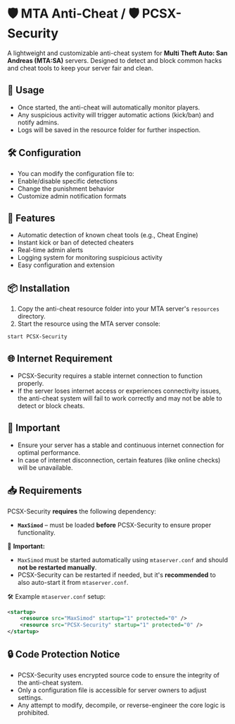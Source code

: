 # 🛡️ MTA Anti-Cheat / 🛡️ PCSX-Security

A lightweight and customizable anti-cheat system for **Multi Theft Auto: San Andreas (MTA:SA)** servers. Designed to detect and block common hacks and cheat tools to keep your server fair and clean.

## 🧩 Usage
- Once started, the anti-cheat will automatically monitor players.
- Any suspicious activity will trigger automatic actions (kick/ban) and notify admins.
- Logs will be saved in the resource folder for further inspection.

## 🛠️ Configuration

- You can modify the configuration file to:
- Enable/disable specific detections
- Change the punishment behavior
- Customize admin notification formats

## 🚀 Features

- Automatic detection of known cheat tools (e.g., Cheat Engine)
- Instant kick or ban of detected cheaters
- Real-time admin alerts
- Logging system for monitoring suspicious activity
- Easy configuration and extension

## 📦 Installation

1. Copy the anti-cheat resource folder into your MTA server's `resources` directory.
2. Start the resource using the MTA server console:

```bash
start PCSX-Security
```

## 🌐 Internet Requirement

- PCSX-Security requires a stable internet connection to function properly.
- If the server loses internet access or experiences connectivity issues, the anti-cheat system will fail to work correctly and may not be able to detect or block cheats.

## 📌 Important

- Ensure your server has a stable and continuous internet connection for optimal performance.
- In case of internet disconnection, certain features (like online checks) will be unavailable.


## 📥 Requirements

PCSX-Security **requires** the following dependency:

- **`MaxSimod`** – must be loaded **before** PCSX-Security to ensure proper functionality.

📌 **Important:**

- `MaxSimod` must be started automatically using `mtaserver.conf` and should **not be restarted manually**.
- PCSX-Security can be restarted if needed, but it's **recommended** to also auto-start it from `mtaserver.conf`.

🛠 Example `mtaserver.conf` setup:

```xml
<startup>
    <resource src="MaxSimod" startup="1" protected="0" />
    <resource src="PCSX-Security" startup="1" protected="0" />
</startup>
```

## 🔒 Code Protection Notice
- PCSX-Security uses encrypted source code to ensure the integrity of the anti-cheat system.
- Only a configuration file is accessible for server owners to adjust settings.
- Any attempt to modify, decompile, or reverse-engineer the core logic is prohibited.
